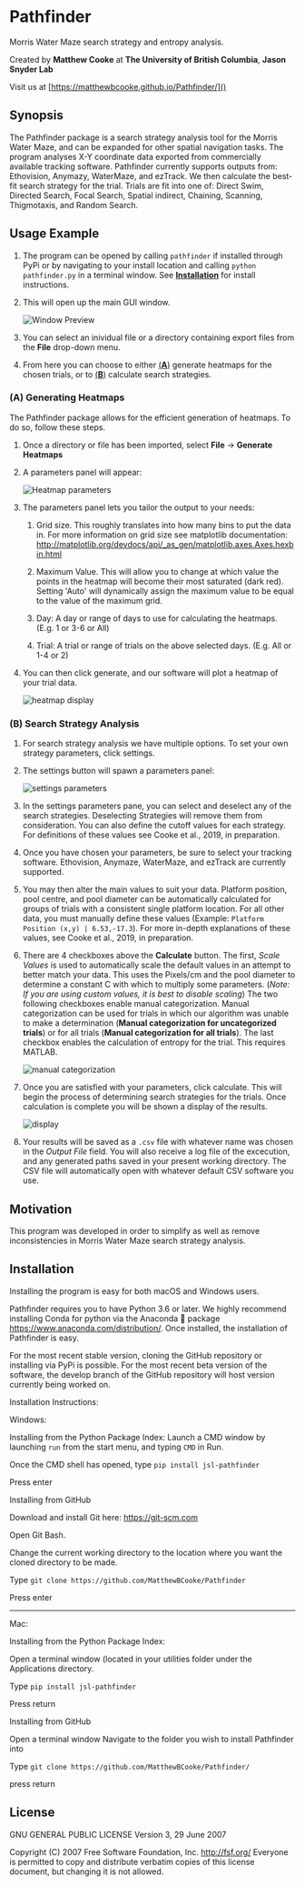 # Pathfinder

Morris Water Maze search strategy and entropy analysis.

Created by **Matthew Cooke** at **The University of British Columbia**, **Jason Snyder Lab**

Visit us at [https://matthewbcooke.github.io/Pathfinder/]()

## Synopsis

The Pathfinder package is a search strategy analysis tool for the Morris Water Maze, and can be expanded for other spatial navigation tasks. The program analyses X-Y coordinate data exported from commercially available tracking software. Pathfinder currently supports outputs from: Ethovision, Anymazy, WaterMaze, and ezTrack. We then calculate the best-fit search strategy for the trial. Trials are fit into one of: Direct Swim, Directed Search, Focal Search, Spatial indirect, Chaining, Scanning, Thigmotaxis, and Random Search.

## Usage Example

1. The program can be opened by calling `pathfinder` if installed through PyPi or by navigating to your install location and calling `python pathfinder.py` in a terminal window. See [**Installation**](https://github.com/MatthewBCooke/Pathfinder/wiki/Installation) for install instructions.

2. This will open up the main GUI window.

    ![Window Preview](http://snyderlab.com/pathfinder/main.jpg)

3. You can select an inividual file or a directory containing export files from the **File** drop-down menu.

4. From here you can choose to either [(**A**)](https://github.com/MatthewBCooke/Pathfinder/blob/master/README.md#a-generating-heatmaps) generate heatmaps for the chosen trials, or to [(**B**)](https://github.com/MatthewBCooke/Pathfinder/blob/master/README.md#b-search-strategy-analysis) calculate search strategies.

### (A) Generating Heatmaps

The Pathfinder package allows for the efficient generation of heatmaps. To do so, follow these steps.

1. Once a directory or file has been imported, select **File** -> **Generate Heatmaps**

2. A parameters panel will appear:

    ![Heatmap parameters](http://snyderlab.com/pathfinder/heatmapparams.jpg)

3. The parameters panel lets you tailor the output to your needs:

    1. Grid size. This roughly translates into how many bins to put the data in. For more information on grid size see matplotlib documentation: http://matplotlib.org/devdocs/api/_as_gen/matplotlib.axes.Axes.hexbin.html

    2. Maximum Value. This will allow you to change at which value the points in the heatmap will become their most saturated (dark red). Setting 'Auto' will dynamically assign the maximum value to be equal to the value of the maximum grid.


    3. Day: A day or range of days to use for calculating the heatmaps. (E.g. 1 or 3-6 or All)

    4. Trial: A trial or range of trials on the above selected days. (E.g. All or 1-4 or 2)

4. You can then click generate, and our software will plot a heatmap of your trial data.

    ![heatmap display](http://snyderlab.com/pathfinder/heatmap.jpg)

### (B) Search Strategy Analysis

1. For search strategy analysis we have multiple options. To set your own strategy parameters, click settings.

2. The settings button will spawn a parameters panel:

    ![settings parameters](http://snyderlab.com/pathfinder/settings.jpg)


3. In the settings parameters pane, you can select and deselect any of the search strategies. Deselecting Strategies will remove them from consideration. You can also define the cutoff values for each strategy. For definitions of these values see Cooke et al., 2019, in preparation.

4. Once you have chosen your parameters, be sure to select your tracking software. Ethovision, Anymaze, WaterMaze, and ezTrack are currently supported. 

5. You may then alter the main values to suit your data. Platform position, pool centre, and pool diameter can be automatically calculated for groups of trials with a consistent single platform location. For all other data, you must manually define these values (Example: `Platform Position (x,y) | 6.53,-17.3`). For more in-depth explanations of these values, see Cooke et al., 2019, in preparation.

6. There are 4 checkboxes above the **Calculate** button. The first, *Scale Values* is used to automatically scale the default values in an attempt to better match your data. This uses the Pixels/cm and the pool diameter to determine a constant C with which to multiply some parameters. (*Note: If you are using custom values, it is best to disable scaling*) The two following checkboxes enable manual categorization. Manual categorization can be used for trials in which our algorithm was unable to make a determination (**Manual categorization for uncategorized trials**) or for all trials (**Manual categorization for all trials**). The last checkbox enables the calculation of entropy for the trial. This requires MATLAB.

    ![manual categorization](http://snyderlab.com/pathfinder/manual.jpg)


7. Once you are satisfied with your parameters, click calculate. This will begin the process of determining search strategies for the trials. Once calculation is complete you will be shown a display of the results.

    ![display](http://snyderlab.com/pathfinder/output.jpg)


8. Your results will be saved as a `.csv` file with whatever name was chosen in the *Output File* field. You will also receive a log file of the excecution, and any generated paths saved in your present working directory. The CSV file will automatically open with whatever default CSV software you use.


## Motivation

This program was developed in order to simplify as well as remove inconsistencies in Morris Water Maze search strategy analysis. 

## Installation

Installing the program is easy for both macOS and Windows users.

Pathfinder requires you to have Python 3.6 or later. We highly recommend installing Conda for python via the Anaconda 🐍 package https://www.anaconda.com/distribution/. Once installed, the installation of Pathfinder is easy.

For the most recent stable version, cloning the GitHub repository or installing via PyPi is possible. For the most recent beta version of the software, the develop branch of the GitHub repository will host version currently being worked on.

Installation Instructions:

Windows:

Installing from the Python Package Index:
Launch a CMD window by launching `run` from the start menu, and typing `CMD` in Run.

Once the CMD shell has opened, type `pip install jsl-pathfinder`

Press enter

Installing from GitHub

Download and install Git here: https://git-scm.com

Open Git Bash.

Change the current working directory to the location where you want the cloned directory to be made.

Type `git clone https://github.com/MatthewBCooke/Pathfinder`

Press enter

***

Mac:

Installing from the Python Package Index:

Open a terminal window (located in your utilities folder under the Applications directory.

Type `pip install jsl-pathfinder`

Press return

Installing from GitHub

Open a terminal window Navigate to the folder you wish to install Pathfinder into

Type `git clone https://github.com/MatthewBCooke/Pathfinder/`

press return


## License

GNU GENERAL PUBLIC LICENSE
                       Version 3, 29 June 2007

 Copyright (C) 2007 Free Software Foundation, Inc. <http://fsf.org/>
 Everyone is permitted to copy and distribute verbatim copies
 of this license document, but changing it is not allowed.
